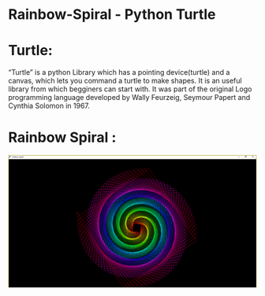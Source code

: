 # Rainbow-Spiral - Python Turtle

# Turtle:
  “Turtle” is a python Library which has a pointing device(turtle) and a canvas, which lets you command a turtle to make shapes.
  It is an useful library from which begginers can start with.
  It was part of the original Logo programming language developed by Wally Feurzeig, Seymour Papert and Cynthia Solomon in 1967.
  
# Rainbow Spiral :
  ![alt text](https://github.com/dwinkwink123/Rainbow-Spiral---Python-Turtle/blob/master/image.png?raw=true)
  
  

  
